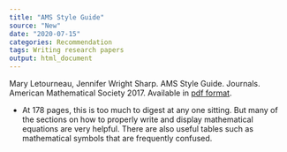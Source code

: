 ```yaml
---
title: "AMS Style Guide"
source: "New"
date: "2020-07-15"
categories: Recommendation
tags: Writing research papers
output: html_document
---
```


Mary Letourneau, Jennifer Wright Sharp. AMS Style Guide. Journals. American Mathematical Society 2017. Available in [pdf format](https://www.ams.org/publications/authors/AMS-StyleGuide-online.pdf).

<!---More--->

+ At 178 pages, this is too much to digest at any one sitting. But many of the sections on how to properly write and display mathematical equations are very helpful. There are also useful tables such as mathematical symbols that are frequently confused.
